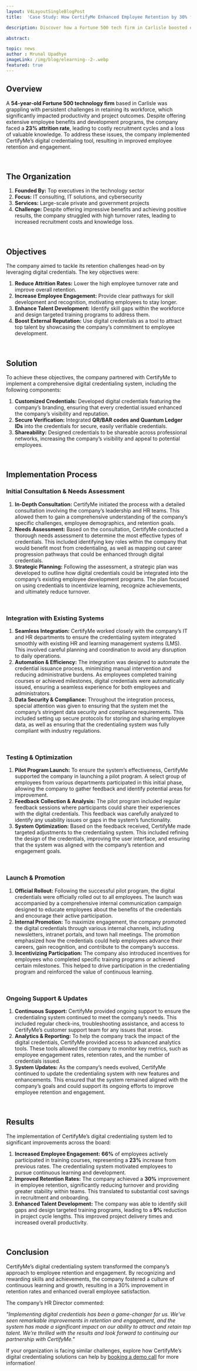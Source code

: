 ```yaml
---
layout: V4LayoutSingleBlogPost
title:  'Case Study: How CertifyMe Enhanced Employee Retention by 30% for a Carlisle Tech Company'

description: Discover how a Fortune 500 tech firm in Carlisle boosted employee retention by 30% and saw a 23% increase of employees actively engaging in training with CertifyMe's digital credentialing system.

abstract: 

topic: news
author : Mrunal Upadhye
imageLink: /img/blog/elearning--2-.webp
featured: true
---
```



## Overview
A **54-year-old Fortune 500 technology firm** based in Carlisle was grappling with persistent challenges in retaining its workforce, which significantly impacted productivity and project outcomes. Despite offering extensive employee benefits and development programs, the company faced a **23% attrition rate**, leading to costly recruitment cycles and a loss of valuable knowledge. To address these issues, the company implemented CertifyMe’s digital credentialing tool, resulting in improved employee retention and engagement.

<br>

## The Organization

1. **Founded By:** Top executives in the technology sector
2. **Focus:** IT consulting, IT solutions, and cybersecurity
3. **Services:** Large-scale private and government projects
4. **Challenge:** Despite offering impressive benefits and achieving positive results, the company struggled with high turnover rates, leading to increased recruitment costs and knowledge loss.

<br>

## Objectives
The company aimed to tackle its retention challenges head-on by leveraging digital credentials. The key objectives were:

1. **Reduce Attrition Rates:** Lower the high employee turnover rate and improve overall retention.
2. **Increase Employee Engagement:** Provide clear pathways for skill development and recognition, motivating employees to stay longer.
3. **Enhance Talent Development:** Identify skill gaps within the workforce and design targeted training programs to address them.
4. **Boost External Reputation:** Use digital credentials as a tool to attract top talent by showcasing the company’s commitment to employee development.

<br>

## Solution
To achieve these objectives, the company partnered with CertifyMe to implement a comprehensive digital credentialing system, including the following components:

1. **Customized Credentials:** Developed digital credentials featuring the company’s branding, ensuring that every credential issued enhanced the company’s visibility and reputation.
2. **Secure Verification:** Integrated **QR/BAR codes and Quantum Ledger IDs** into the credentials for secure, easily verifiable credentials.
3. **Shareability:** Designed credentials to be shareable across professional networks, increasing the company’s visibility and appeal to potential employees.

<br>

## Implementation Process

### Initial Consultation & Needs Assessment
1. **In-Depth Consultation:** CertifyMe initiated the process with a detailed consultation involving the company’s leadership and HR teams. This allowed them to gain a comprehensive understanding of the company’s specific challenges, employee demographics, and retention goals.
2. **Needs Assessment:** Based on the consultation, CertifyMe conducted a thorough needs assessment to determine the most effective types of credentials. This included identifying key roles within the company that would benefit most from credentialing, as well as mapping out career progression pathways that could be enhanced through digital credentials.
3. **Strategic Planning:** Following the assessment, a strategic plan was developed to outline how digital credentials could be integrated into the company’s existing employee development programs. The plan focused on using credentials to incentivize learning, recognize achievements, and ultimately reduce turnover.
<br>

### Integration with Existing Systems
1. **Seamless Integration:** CertifyMe worked closely with the company’s IT and HR departments to ensure the credentialing system integrated smoothly with existing HR and learning management systems (LMS). This involved careful planning and coordination to avoid any disruption to daily operations.
2. **Automation & Efficiency:** The integration was designed to automate the credential issuance process, minimizing manual intervention and reducing administrative burdens. As employees completed training courses or achieved milestones, digital credentials were automatically issued, ensuring a seamless experience for both employees and administrators.
3. **Data Security & Compliance:** Throughout the integration process, special attention was given to ensuring that the system met the company’s stringent data security and compliance requirements. This included setting up secure protocols for storing and sharing employee data, as well as ensuring that the credentialing system was fully compliant with industry regulations.
<br>

### Testing & Optimization
1. **Pilot Program Launch:** To ensure the system’s effectiveness, CertifyMe supported the company in launching a pilot program. A select group of employees from various departments participated in this initial phase, allowing the company to gather feedback and identify potential areas for improvement.
2. **Feedback Collection & Analysis:** The pilot program included regular feedback sessions where participants could share their experiences with the digital credentials. This feedback was carefully analyzed to identify any usability issues or gaps in the system’s functionality.
3. **System Optimization:** Based on the feedback received, CertifyMe made targeted adjustments to the credentialing system. This included refining the design of the credentials, improving the user interface, and ensuring that the system was aligned with the company’s retention and engagement goals.
<br>

### Launch & Promotion
1. **Official Rollout:** Following the successful pilot program, the digital credentials were officially rolled out to all employees. The launch was accompanied by a comprehensive internal communication campaign designed to educate employees about the benefits of the credentials and encourage their active participation.
2. **Internal Promotion:** To maximize engagement, the company promoted the digital credentials through various internal channels, including newsletters, intranet portals, and town hall meetings. The promotion emphasized how the credentials could help employees advance their careers, gain recognition, and contribute to the company’s success.
3. **Incentivizing Participation:** The company also introduced incentives for employees who completed specific training programs or achieved certain milestones. This helped to drive participation in the credentialing program and reinforced the value of continuous learning.
<br>

### Ongoing Support & Updates
1. **Continuous Support:** CertifyMe provided ongoing support to ensure the credentialing system continued to meet the company’s needs. This included regular check-ins, troubleshooting assistance, and access to CertifyMe’s customer support team for any issues that arose.
2. **Analytics & Reporting:** To help the company track the impact of the digital credentials, CertifyMe provided access to advanced analytics tools. These tools allowed the company to monitor key metrics, such as employee engagement rates, retention rates, and the number of credentials issued.
3. **System Updates:** As the company’s needs evolved, CertifyMe continued to update the credentialing system with new features and enhancements. This ensured that the system remained aligned with the company’s goals and could support its ongoing efforts to improve employee retention and engagement.
<br>

## Results
The implementation of CertifyMe’s digital credentialing system led to significant improvements across the board:

1. **Increased Employee Engagement:** **66%** of employees actively participated in training courses, representing a **23%** increase from previous rates. The credentialing system motivated employees to pursue continuous learning and development.
2. **Improved Retention Rates:** The company achieved a **30%** improvement in employee retention, significantly reducing turnover and providing greater stability within teams. This translated to substantial cost savings in recruitment and onboarding.
3. **Enhanced Talent Development:** The company was able to identify skill gaps and design targeted training programs, leading to a **9%** reduction in project cycle lengths. This improved project delivery times and increased overall productivity.

<br>

## Conclusion
CertifyMe’s digital credentialing system transformed the company’s approach to employee retention and engagement. By recognizing and rewarding skills and achievements, the company fostered a culture of continuous learning and growth, resulting in a 30% improvement in retention rates and enhanced overall employee satisfaction.

The company’s HR Director commented:

*"Implementing digital credentials has been a game-changer for us. We've seen remarkable improvements in retention and engagement, and the system has made a significant impact on our ability to attract and retain top talent. We’re thrilled with the results and look forward to continuing our partnership with CertifyMe."*

If your organization is facing similar challenges, explore how CertifyMe’s digital credentialing solutions can help by [booking a demo call](https://info.certifyme.online/talk-with-expert) for more information!

